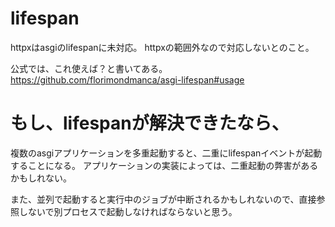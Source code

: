 # lifespan
httpxはasgiのlifespanに未対応。
httpxの範囲外なので対応しないとのこと。

公式では、これ使えば？と書いてある。
https://github.com/florimondmanca/asgi-lifespan#usage


# もし、lifespanが解決できたなら、
複数のasgiアプリケーションを多重起動すると、二重にlifespanイベントが起動することになる。
アプリケーションの実装によっては、二重起動の弊害があるかもしれない。

また、並列で起動すると実行中のジョブが中断されるかもしれないので、直接参照しないで別プロセスで起動しなければならないと思う。